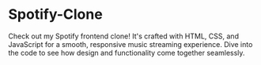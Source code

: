 # Spotify-Clone
Check out my Spotify frontend clone! It's crafted with HTML, CSS, and JavaScript for a smooth, responsive music streaming experience. Dive into the code to see how design and functionality come together seamlessly.
